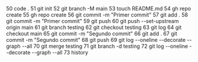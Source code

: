    50  code .
   51  git init
   52  git branch -M main
   53  touch README.md
   54  gh repo create
   55  gh repo  create
   56  git commit -m "Primer commit"
   57  git add .
   58  git commit -m "Primer commit"
   59  git push
   60  git push --set-upstream origin main
   61  git branch testing
   62  git checkout testing
   63  git log
   64  git checkout main
   65  git commit -m "Segundo commit"
   66  git add .
   67  git commit -m "Segundo commit"
   68  git push
   69  git log --oneline --decorate --graph --all
   70  git merge testing
   71  git branch -d testing
   72  git log --oneline --decorate --graph --all
   73  history